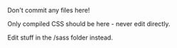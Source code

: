 Don't commit any files here!

Only compiled CSS should be here - never edit directly.

Edit stuff in the /sass folder instead.